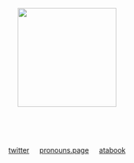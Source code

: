 

<p align="center"><img src="https://github.com/user-attachments/assets/5ec56681-e018-4b1f-9f8e-0174e7a99a2a" align="center" width="200px"/>



⠀⠀⠀⠀⠀
 
　<p align="center">[twitter](https://x.com/woundache)   [pronouns.page](https://en.pronouns.page/@catfrin)   [atabook](https://woundache.atabook.org)



